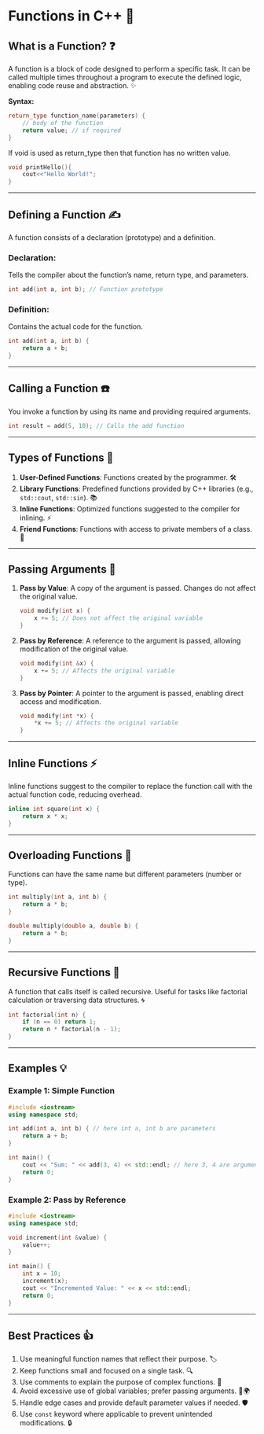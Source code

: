 # Functions in C++ 🚀

## What is a Function? ❓
A function is a block of code designed to perform a specific task. It can be called multiple times throughout a program to execute the defined logic, enabling code reuse and abstraction. ✨

**Syntax:**
```cpp
return_type function_name(parameters) { 
    // body of the function
    return value; // if required
}
```

If void is used as return_type then that function has no written value.
```cpp
void printHello(){
    cout<<"Hello World!";
}
```

---

## Defining a Function ✍️
A function consists of a declaration (prototype) and a definition.

### Declaration:
Tells the compiler about the function’s name, return type, and parameters.
```cpp
int add(int a, int b); // Function prototype
```

### Definition:
Contains the actual code for the function.
```cpp
int add(int a, int b) {
    return a + b;
}
```

---

## Calling a Function ☎️
You invoke a function by using its name and providing required arguments.
```cpp
int result = add(5, 10); // Calls the add function
```

---

## Types of Functions 📂
1. **User-Defined Functions**: Functions created by the programmer. 🛠️
2. **Library Functions**: Predefined functions provided by C++ libraries (e.g., `std::cout`, `std::sin`). 📚
3. **Inline Functions**: Optimized functions suggested to the compiler for inlining. ⚡
4. **Friend Functions**: Functions with access to private members of a class. 🤝

---

## Passing Arguments 🔄
1. **Pass by Value**:
   A copy of the argument is passed. Changes do not affect the original value.
   ```cpp
   void modify(int x) {
       x += 5; // Does not affect the original variable
   }
   ```
2. **Pass by Reference**:
   A reference to the argument is passed, allowing modification of the original value.
   ```cpp
   void modify(int &x) {
       x += 5; // Affects the original variable
   }
   ```
3. **Pass by Pointer**:
   A pointer to the argument is passed, enabling direct access and modification.
   ```cpp
   void modify(int *x) {
       *x += 5; // Affects the original variable
   }
   ```

---

## Inline Functions ⚡
Inline functions suggest to the compiler to replace the function call with the actual function code, reducing overhead.
```cpp
inline int square(int x) {
    return x * x;
}
```

---

## Overloading Functions 🔀
Functions can have the same name but different parameters (number or type).
```cpp
int multiply(int a, int b) {
    return a * b;
}

double multiply(double a, double b) {
    return a * b;
}
```

---

## Recursive Functions 🔁
A function that calls itself is called recursive. Useful for tasks like factorial calculation or traversing data structures. 🌀
```cpp
int factorial(int n) {
    if (n == 0) return 1;
    return n * factorial(n - 1);
}
```

---

## Examples 💡
### Example 1: Simple Function
```cpp
#include <iostream>
using namespace std;

int add(int a, int b) { // here int a, int b are parameters
    return a + b;
}

int main() {
    cout << "Sum: " << add(3, 4) << std::endl; // here 3, 4 are arguments
    return 0;
}
```

### Example 2: Pass by Reference
```cpp
#include <iostream>
using namespace std;

void increment(int &value) {
    value++;
}

int main() {
    int x = 10;
    increment(x);
    cout << "Incremented Value: " << x << std::endl;
    return 0;
}
```

---

## Best Practices 👍
1. Use meaningful function names that reflect their purpose. 🏷️
2. Keep functions small and focused on a single task. 🔍
3. Use comments to explain the purpose of complex functions. 📝
4. Avoid excessive use of global variables; prefer passing arguments. 🚫🌍
5. Handle edge cases and provide default parameter values if needed. 🛡️
6. Use `const` keyword where applicable to prevent unintended modifications. 🔒
